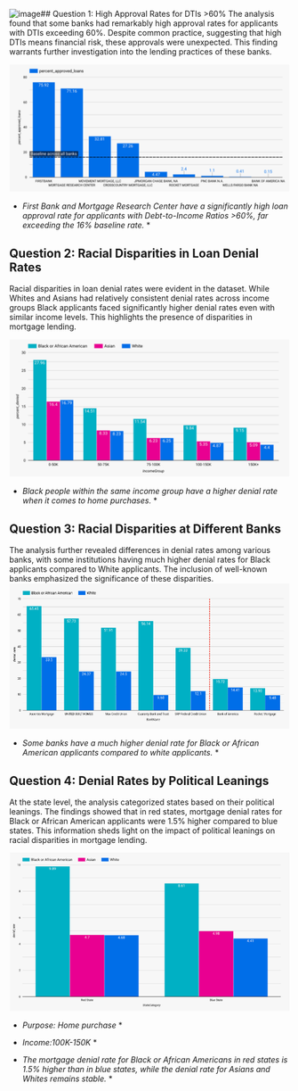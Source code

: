 ![image](https://github.com/h-kovalenko/Loan-Insight-Analytics/assets/159094273/3b931760-2fd2-4763-929b-c749f756fa88)## Question 1: High Approval Rates for DTIs >60%
The analysis found that some banks had remarkably high approval rates for applicants with DTIs exceeding 60%. Despite  common practice, suggesting that high DTIs means financial risk, these approvals were unexpected. This finding warrants further investigation into the lending practices of these banks.

![alt text](graphs/Question1.png?raw=true)

* *First Bank and Mortgage Research Center have a significantly high loan approval rate for applicants with Debt-to-Income Ratios >60%, far exceeding the 16% baseline rate.* *


## Question 2: Racial Disparities in Loan Denial Rates
Racial disparities in loan denial rates were evident in the dataset. While Whites and Asians had relatively consistent denial rates across income groups  Black applicants faced significantly higher denial rates even with similar income levels. This highlights the presence of disparities in mortgage lending.

![alt text](graphs/Question2.png?raw=true)
* *Black people within the same income group have a higher denial rate when it comes to home purchases.* *


## Question 3: Racial Disparities at Different Banks
The analysis further revealed differences in denial rates among various banks, with some institutions having much higher denial rates for Black applicants compared to White applicants. The inclusion of well-known banks emphasized the significance of these disparities.
![alt text](graphs/Question3.png?raw=true)

* *Some banks have a much higher denial rate for Black or African American applicants compared to white applicants.* *

## Question 4: Denial Rates by Political Leanings
At the state level, the analysis categorized states based on their political leanings. The findings showed that in red states, mortgage denial rates for Black or African American applicants were 1.5% higher compared to blue states. This information sheds light on the impact of political leanings on racial disparities in mortgage lending.

![alt text](graphs/Question4.png?raw=true)
* *Purpose: Home purchase* *
* *Income:100K-150K* *

* *The mortgage denial rate for Black or African Americans in red states is 1.5% higher than in blue states, while the denial rate for Asians and Whites remains stable.* *

